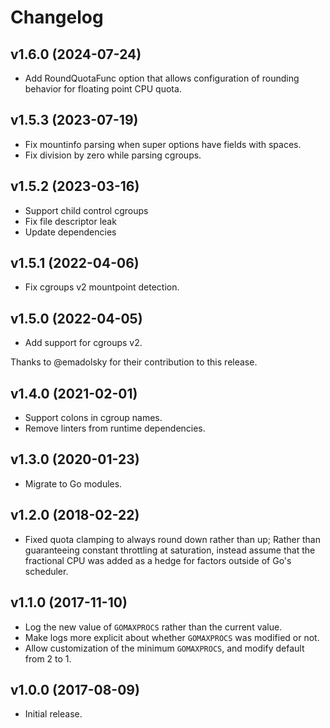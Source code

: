 # Changelog

## v1.6.0 (2024-07-24)

- Add RoundQuotaFunc option that allows configuration of rounding
  behavior for floating point CPU quota.

## v1.5.3 (2023-07-19)

- Fix mountinfo parsing when super options have fields with spaces.
- Fix division by zero while parsing cgroups.

## v1.5.2 (2023-03-16)

- Support child control cgroups
- Fix file descriptor leak
- Update dependencies

## v1.5.1 (2022-04-06)

- Fix cgroups v2 mountpoint detection.

## v1.5.0 (2022-04-05)

- Add support for cgroups v2.

Thanks to @emadolsky for their contribution to this release.

## v1.4.0 (2021-02-01)

- Support colons in cgroup names.
- Remove linters from runtime dependencies.

## v1.3.0 (2020-01-23)

- Migrate to Go modules.

## v1.2.0 (2018-02-22)

- Fixed quota clamping to always round down rather than up; Rather than
  guaranteeing constant throttling at saturation, instead assume that the
  fractional CPU was added as a hedge for factors outside of Go's scheduler.

## v1.1.0 (2017-11-10)

- Log the new value of `GOMAXPROCS` rather than the current value.
- Make logs more explicit about whether `GOMAXPROCS` was modified or not.
- Allow customization of the minimum `GOMAXPROCS`, and modify default from 2 to 1.

## v1.0.0 (2017-08-09)

- Initial release.

